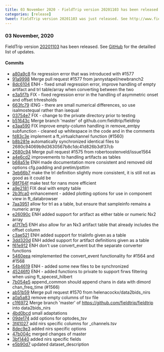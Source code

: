 ```yaml
---
title: 03 November 2020 - FieldTrip version 20201103 has been released
categories: [release]
tweet: FieldTrip version 20201103 was just released. See http://www.fieldtriptoolbox.org/#03-november-2020
---
```


### 03 November, 2020

FieldTrip version [20201103](http://github.com/fieldtrip/fieldtrip/releases/tag/20201103) has been released.
See [GitHub](https://github.com/fieldtrip/fieldtrip/compare/20201023...20201103) for the detailled list of updates.

#### Commits

- [a80a9c8](http://github.com/fieldtrip/fieldtrip/commit/a80a9c8) fix regression error that was introduced with #1577
- [91a9998](http://github.com/fieldtrip/fieldtrip/commit/91a9998) Merge pull request #1577 from jannystapel/newbranch2
- [8dc6104](http://github.com/fieldtrip/fieldtrip/commit/8dc6104) ENH - fixed small regression error, improve handling of empty artifact and trl table/array when converting between the two
- [e3a5f7b](http://github.com/fieldtrip/fieldtrip/commit/e3a5f7b) FIX - fixed regression error in the handling of asymmetric onset and offset trhresholds
- [663fc79](http://github.com/fieldtrip/fieldtrip/commit/663fc79) iENG - there are small numerical differences, so use isalmostequal rather than isequal
- [03754e7](http://github.com/fieldtrip/fieldtrip/commit/03754e7) FIX - change to the private directory prior to testing
- [b51643c](http://github.com/fieldtrip/fieldtrip/commit/b51643c) Merge branch 'master' of github.com:fieldtrip/fieldtrip
- [e3aa590](http://github.com/fieldtrip/fieldtrip/commit/e3aa590) FIX improve empty-column handling in remove_emtpy subfunction - cleaned up whitespace in the code and in the comments
- [fd83c3e](http://github.com/fieldtrip/fieldtrip/commit/fd83c3e) implement a ft_virtualchannel function (#1560)
- [b8b281e](http://github.com/fieldtrip/fieldtrip/commit/b8b281e) automatically synchronized identical files to 2680c94069b9d3630567b8c1dc41d826b3df37cb
- [2680c94](http://github.com/fieldtrip/fieldtrip/commit/2680c94) Merge pull request #1575 from robertoostenveld/issue1564
- [a4e6cd2](http://github.com/fieldtrip/fieldtrip/commit/a4e6cd2) improvements to handling artifacts as tables
- [b68a51e](http://github.com/fieldtrip/fieldtrip/commit/b68a51e) ENH made documentation more consistent and removed old options cfg.padding and pretim/psttim
- [3eb66b7](http://github.com/fieldtrip/fieldtrip/commit/3eb66b7) make the trl definition slightly more consistent, it is still not as good as it could be
- [98f764f](http://github.com/fieldtrip/fieldtrip/commit/98f764f) make test for nans more efficient
- [a9e2181](http://github.com/fieldtrip/fieldtrip/commit/a9e2181) FIX deal with empty table
- [2b3fca0](http://github.com/fieldtrip/fieldtrip/commit/2b3fca0) enhancement - added plotting options for use in component view in ft_databrowser
- [7aa3951](http://github.com/fieldtrip/fieldtrip/commit/7aa3951) allow for trl as a table, but ensure that sampleinfo remains a numeric array
- [e26090c](http://github.com/fieldtrip/fieldtrip/commit/e26090c) ENH added support for artifact as either table or numeric Nx2 array
- [a17f7e5](http://github.com/fieldtrip/fieldtrip/commit/a17f7e5) ENH also allow for an Nx3 artifact table that already includes the offset column
- [c3ae521](http://github.com/fieldtrip/fieldtrip/commit/c3ae521) ENH added support for trialinfo given as a table
- [3dd320d](http://github.com/fieldtrip/fieldtrip/commit/3dd320d) ENH added support for artifact definitions given as a table
- [f61e912](http://github.com/fieldtrip/fieldtrip/commit/f61e912) ENH don't use convert_event but the separate converter functions
- [5460eea](http://github.com/fieldtrip/fieldtrip/commit/5460eea) reimplemented the convert_event functionality for #1564 and #1568
- [54b4619](http://github.com/fieldtrip/fieldtrip/commit/54b4619) ENH - added some new files to be synchronized
- [45246f0](http://github.com/fieldtrip/fieldtrip/commit/45246f0) ENH - added functions to private to support firws filtering when using ft_specest_hilbert
- [7b054e5](http://github.com/fieldtrip/fieldtrip/commit/7b054e5) append_common should append chans in data with dimord chan_freq_time (#1566)
- [ab51b59](http://github.com/fieldtrip/fieldtrip/commit/ab51b59) Merge pull request #1570 from helenacockx/data2bids_nirs
- [a0a5a83](http://github.com/fieldtrip/fieldtrip/commit/a0a5a83) remove empty columns of tsv file
- [c1f6972](http://github.com/fieldtrip/fieldtrip/commit/c1f6972) Merge branch 'master' of https://github.com/fieldtrip/fieldtrip into data2bids_nirs
- [4bd0bcd](http://github.com/fieldtrip/fieldtrip/commit/4bd0bcd) small adaptations
- [09de174](http://github.com/fieldtrip/fieldtrip/commit/09de174) add options for optodes_tsv
- [3f41027](http://github.com/fieldtrip/fieldtrip/commit/3f41027) add nirs specific columns for _channels.tsv
- [8dec9e3](http://github.com/fieldtrip/fieldtrip/commit/8dec9e3) added nirs specific options
- [47b004c](http://github.com/fieldtrip/fieldtrip/commit/47b004c) merged changes of master
- [3bf1440](http://github.com/fieldtrip/fieldtrip/commit/3bf1440) added nirs specific fields
- [e5b90d7](http://github.com/fieldtrip/fieldtrip/commit/e5b90d7) updated dataset_description
